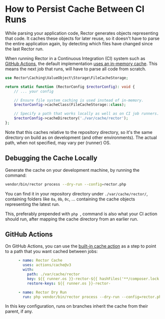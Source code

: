# How to Persist Cache Between CI Runs
While parsing your application code, Rector generates objects representing that code. It caches these objects for later reuse, so it doesn't have to parse the entire application again, by detecting which files have changed since the last Rector run.

When running Rector in a Continuous Integration (CI) system such as [GitHub Actions](https://github.com/features/actions), the default implementation [uses an in-memory cache](https://github.com/rectorphp/rector/blob/1d28ca109ca536e8034c3c756ee61c65e6e63c8a/config/config.php#L89-L94). This means the next job that runs, will have to parse all code from scratch.

```php
use Rector\Caching\ValueObject\Storage\FileCacheStorage;

return static function (RectorConfig $rectorConfig): void {
    // ... your config

    // Ensure file system caching is used instead of in-memory.
    $rectorConfig->cacheClass(FileCacheStorage::class);

    // Specify a path that works locally as well as on CI job runners.
    $rectorConfig->cacheDirectory('./var/cache/rector');
};
```

Note that this caches relative to the repository directory, so it's the same directory on build as on development (and other environments). The actual path, when not specified, may vary per (runner) OS.

## Debugging the Cache Locally
Generate the cache on your development machine, by running the command:
```bash
vendor/bin/rector process --dry-run --config=rector.php
```
You can find it in your repository directory under `./var/cache/rector/`, containing folders like `0a`, `0b`, `0c`, ... containing the cache objects representing the latest run.

This, preferably prepended with `php `, command is also what your CI action should run, after mapping the cache directory from an earlier run.

## GitHub Actions
On GitHub Actions, you can use the [built-in cache action](https://github.com/actions/cache) as a step to point to a path that you want cached between jobs:

```yaml
      - name: Rector Cache
        uses: actions/cache@v3
        with:
          path: ./var/cache/rector
          key: ${{ runner.os }}-rector-${{ hashFiles('**/composer.lock') }}
          restore-keys: ${{ runner.os }}-rector-

      - name: Rector Dry Run
        run: php vendor/bin/rector process --dry-run --config=rector.php
```
In this key configuration, runs on branches inherit the cache from their parent, if any.
